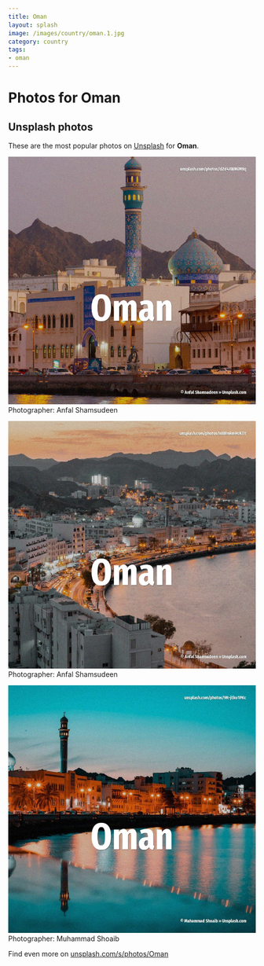 ```yaml
---
title: Oman
layout: splash
image: /images/country/oman.1.jpg
category: country
tags:
- oman
---
```

# Photos for Oman
 
## Unsplash photos
These are the most popular photos on [Unsplash](https://unsplash.com) for **Oman**.
 
![Oman](/images/country/oman.1.jpg)
Photographer:  Anfal Shamsudeen
 
![Oman](/images/country/oman.2.jpg)
Photographer:  Anfal Shamsudeen
 
![Oman](/images/country/oman.3.jpg)
Photographer:  Muhammad Shoaib
 
Find even more on [unsplash.com/s/photos/Oman](https://unsplash.com/s/photos/Oman)
 

